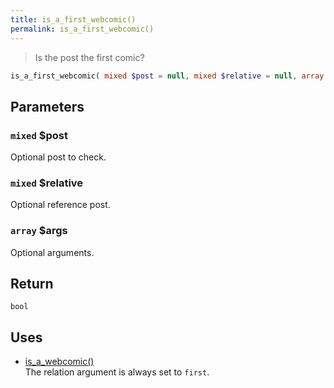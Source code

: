 ```yaml
---
title: is_a_first_webcomic()
permalink: is_a_first_webcomic()
---
```


> Is the post the first comic?

```php
is_a_first_webcomic( mixed $post = null, mixed $relative = null, array $args = [] ) : bool
```

## Parameters

### `mixed` $post
Optional post to check.

### `mixed` $relative
Optional reference post.

### `array` $args
Optional arguments.

## Return

`bool`

## Uses
- [is_a_webcomic()](is_a_webcomic())  
The relation argument is always set to `first`.
